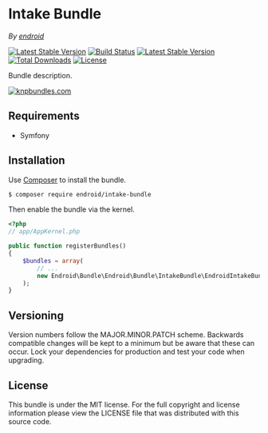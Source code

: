 Intake Bundle
=============

*By [endroid](http://endroid.nl/)*

[![Latest Stable Version](http://img.shields.io/packagist/v/endroid/intake-bundle.svg)](https://packagist.org/packages/endroid/intake-bundle)
[![Build Status](http://img.shields.io/travis/endroid/EndroidIntakeBundle.svg)](http://travis-ci.org/endroid/EndroidIntakeBundle)
[![Latest Stable Version](https://poser.pugx.org/endroid/intake-bundle/v/stable.png)](https://packagist.org/packages/endroid/intake-bundle)
[![Total Downloads](http://img.shields.io/packagist/dt/endroid/intake-bundle.svg)](https://packagist.org/packages/endroid/intake-bundle)
[![License](http://img.shields.io/packagist/l/endroid/intake-bundle.svg)](https://packagist.org/packages/endroid/intake-bundle)

Bundle description.

[![knpbundles.com](http://knpbundles.com/endroid/EndroidIntakeBundle/badge-short)](http://knpbundles.com/endroid/EndroidIntakeBundle)

## Requirements

* Symfony

## Installation

Use [Composer](https://getcomposer.org/) to install the bundle.

``` bash
$ composer require endroid/intake-bundle
```

Then enable the bundle via the kernel.

``` php
<?php
// app/AppKernel.php

public function registerBundles()
{
    $bundles = array(
        // ...
        new Endroid\Bundle\Endroid\Bundle\IntakeBundle\EndroidIntakeBundle(),
    );
}
```

## Versioning

Version numbers follow the MAJOR.MINOR.PATCH scheme. Backwards compatible
changes will be kept to a minimum but be aware that these can occur. Lock
your dependencies for production and test your code when upgrading.

## License

This bundle is under the MIT license. For the full copyright and license
information please view the LICENSE file that was distributed with this source code.
